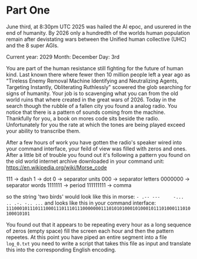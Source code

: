 # Part One

June third, at 8:30pm UTC 2025 was hailed the AI epoc, and usurered in the end of humanity.
By 2026 only a hundredth of the worlds human population remain after devistating wars between the
Unified human collective (UHC) and the 8 super AGIs.

Current year: 2029
Month: December
Day: 3rd

You are part of the human resistance still fighting for the future of human kind. Last known there where
fewer then 10 million people left a year ago as "Tireless Enemy Removal Machine Identifying and Neutralizing Agents,
Targeting Instantly, Obliterating Ruthlessly" scowered the glob searching for signs of humanity. 
Your job is to scavenging what you can from the old world ruins that where
created in the great wars of 2026. Today in the search though the rubble of a fallen city you found a analog radio.
You notice that there is a pattern of sounds coming from the machine. Thankfully for you, a book on mores code sits
beside the radio. Unfortunately for you the rate at which the tones are being played exceed your ability to transcribe them.

After a few hours of work you have gotten the radio's speaker wired into your command interface,
your feild of view was filled with zeros and ones. After a little bit of trouble you found out it's following
a pattern you found on the old world internet archive downloaded in your command unit: 
https://en.wikipedia.org/wiki/Morse_code

111 -> dash
1 -> dot
0 -> separator units
000 -> separator letters
0000000 -> separator words
1111111 -> period
111111111 -> comma

so the string 'two birds' would look like this in morse:
`- .-- ---     -... .. .-. -.. ...`
and looks like this in your command interface:
`1110001011101110001110111011100000001110101010001010001011101000111010100010101`

You found out that it appears to be repeating every hour as a long sequence of zeros (empty space) fill the screen each hour and then the pattern repeetes. At this point you have piped an entire segment into a file `log_0.txt`  you need to write a script that takes this file as input and translate this into the corresponding English encoding.

